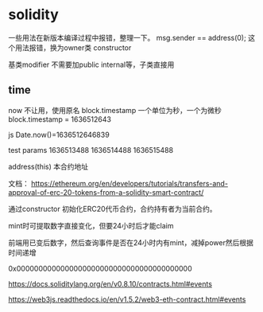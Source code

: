 # solidity
一些用法在新版本编译过程中报错，整理一下。
msg.sender == address(0);
这个用法报错，换为owner类 constructor

基类modifier 不需要加public internal等，子类直接用

## time
now 不让用，使用原名 block.timestamp
一个单位为秒，一个为微秒
block.timestamp = 1636512643

js Date.now()=1636512646839

test params
1636513488
1636514488
1636515488

address(this) 本合约地址

文档： https://ethereum.org/en/developers/tutorials/transfers-and-approval-of-erc-20-tokens-from-a-solidity-smart-contract/

通过constructor 初始化ERC20代币合约，合约持有者为当前合约。

mint时可提取数字直接变化，但要24小时后才能claim

前端用已变后数字，然后查询事件是否在24小时内有mint，减掉power然后根据时间递增


0x0000000000000000000000000000000000000000

https://docs.soliditylang.org/en/v0.8.10/contracts.html#events

https://web3js.readthedocs.io/en/v1.5.2/web3-eth-contract.html#events

